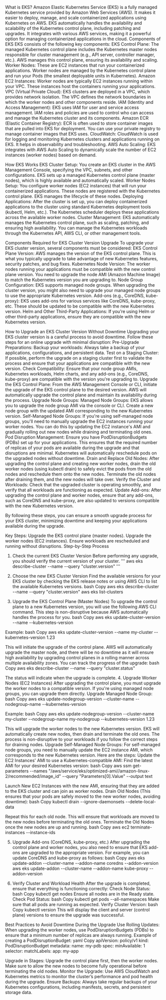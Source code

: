 What is EKS?
Amazon Elastic Kubernetes Service (EKS) is a fully managed Kubernetes service provided by Amazon Web Services (AWS). It makes it easier to deploy, manage, and scale containerized applications using Kubernetes on AWS. EKS automatically handles the availability and scalability of the Kubernetes control plane, including patching and upgrades. It integrates with various AWS services, making it a powerful option for managing containerized applications in the cloud.
Components of EKS
EKS consists of the following key components:
EKS Control Plane:
The managed Kubernetes control plane includes the Kubernetes master nodes responsible for cluster management (e.g., API server, controller manager, etc.). AWS manages this control plane, ensuring its availability and scaling.
Worker Nodes:
These are EC2 instances that run your containerized applications. Worker nodes are managed by the Kubernetes control plane and run your Pods (the smallest deployable units in Kubernetes).
Amazon EC2 Instances:
Worker nodes are typically EC2 instances running within your VPC. These instances host the containers running your applications.
VPC (Virtual Private Cloud):
EKS clusters are deployed in a VPC, which provides network isolation. The VPC defines the network boundaries in which the worker nodes and other components reside.
IAM (Identity and Access Management):
EKS uses IAM for user and service access management. IAM roles and policies are used to control who can access and manage the Kubernetes cluster and its components.
Amazon ECR (Elastic Container Registry):
ECR is often used to store container images that are pulled into EKS for deployment. You can use your private registry to manage container images that EKS uses.
CloudWatch:
CloudWatch is used for logging and monitoring Kubernetes clusters and applications running on EKS. It helps in observability and troubleshooting.
AWS Auto Scaling:
EKS integrates with AWS Auto Scaling to dynamically scale the number of EC2 instances (worker nodes) based on demand.

How EKS Works
EKS Cluster Setup:
You create an EKS cluster in the AWS Management Console, specifying the VPC, subnets, and other configurations.
EKS sets up a managed Kubernetes control plane (master nodes), which is highly available and automatically scaled.
Worker Nodes Setup:
You configure worker nodes (EC2 instances) that will run your containerized applications.
These nodes are registered with the Kubernetes control plane. EKS manages the lifecycle of these nodes.
Deploying Applications:
After the cluster is set up, you can deploy containerized applications to the cluster using standard Kubernetes deployment tools (kubectl, Helm, etc.).
The Kubernetes scheduler deploys these applications across the available worker nodes.
Cluster Management:
EKS automatically manages the Kubernetes control plane, such as scaling, patching, and ensuring high availability.
You can manage the Kubernetes workloads through the Kubernetes API, AWS CLI, or other management tools.

Components Required for EKS Cluster Version Upgrade
To upgrade your EKS cluster version, several components must be considered:
EKS Control Plane Version:
AWS manages the version of the EKS control plane. This is what you typically upgrade to take advantage of new Kubernetes features, security patches, and bug fixes.
Kubernetes Node Version:
The worker nodes running your applications must be compatible with the new control plane version. You need to upgrade the node AMI (Amazon Machine Image) to match the Kubernetes version you are upgrading to.
Node Group Configuration:
EKS supports managed node groups. When upgrading the cluster version, you might also need to upgrade your managed node groups to use the appropriate Kubernetes version.
Add-ons (e.g., CoreDNS, kube-proxy):
EKS uses add-ons for various services like CoreDNS, kube-proxy, etc. These should be updated to be compatible with the new Kubernetes version.
Helm and Other Third-Party Applications:
If you’re using Helm or other third-party applications, ensure they are compatible with the new Kubernetes version.

How to Upgrade an EKS Cluster Version Without Downtime
Upgrading your EKS cluster version is a careful process to avoid downtime. Follow these steps for an online upgrade with minimal disruption:
Pre-Upgrade Preparations:
Backup your workloads: Always take a backup of your applications, configurations, and persistent data.
Test on a Staging Cluster: If possible, perform the upgrade on a staging cluster first to validate the process and ensure that your applications are compatible with the new version.
Check Compatibility: Ensure that your node group AMIs, Kubernetes workloads, Helm charts, and any add-ons (e.g., CoreDNS, kube-proxy) are compatible with the version you're upgrading to.
Upgrade the EKS Control Plane:
From the AWS Management Console or CLI, initiate the upgrade of the EKS control plane to the desired version.
AWS will automatically upgrade the control plane and maintain its availability during the process.
Upgrade Node Groups:
Managed Node Groups: EKS allows you to upgrade the node group AMI via the console or CLI. Create a new node group with the updated AMI corresponding to the new Kubernetes version.
Self-Managed Node Groups: If you're using self-managed node groups, you'll need to manually upgrade the EC2 instances running your worker nodes. You can do this by updating the EC2 instance's AMI and gradually rolling out new nodes while draining and terminating old ones.
Pod Disruption Management:
Ensure you have PodDisruptionBudgets (PDBs) set up for your applications. This ensures that the required number of replicas of your pods are available during the upgrade and that disruptions are minimal.
Kubernetes will automatically reschedule pods on the upgraded nodes without downtime.
Drain and Replace Old Nodes:
After upgrading the control plane and creating new worker nodes, drain the old worker nodes (using kubectl drain) to safely evict the pods from the old nodes and reschedule them onto the new nodes.
Terminate the old nodes after draining them, and the new nodes will take over.
Verify the Cluster and Workloads:
Check that the upgraded cluster is operating smoothly, and verify that all workloads are functioning as expected.
Update Add-ons:
After upgrading the control plane and worker nodes, ensure that any add-ons, such as CoreDNS and kube-proxy, are also updated to versions compatible with the new Kubernetes version.

By following these steps, you can ensure a smooth upgrade process for your EKS cluster, minimizing downtime and keeping your applications available during the upgrade.



Key Steps:
Upgrade the EKS control plane (master nodes).
Upgrade the worker nodes (EC2 instances).
Ensure workloads are rescheduled and running without disruptions.
Step-by-Step Process
1. Check the current EKS Cluster Version
Before performing any upgrade, you should verify the current version of your cluster.
'''
aws eks describe-cluster --name <cluster-name> --query "cluster.version"
'''
2. Choose the new EKS Cluster Version
Find the available versions for your EKS cluster by checking the EKS release notes or using AWS CLI to list the available Kubernetes versions.
bash
Copy
aws eks describe-cluster --name <cluster-name> --query "cluster.version"
aws eks list-clusters

3. Upgrade the EKS Control Plane (Master Nodes)
To upgrade the control plane to a new Kubernetes version, you will use the following AWS CLI command. This step is non-disruptive because AWS automatically handles the process for you.
bash
Copy
aws eks update-cluster-version --name <cluster-name> --kubernetes-version <new-version>

Example:
bash
Copy
aws eks update-cluster-version --name my-cluster --kubernetes-version 1.23


This will initiate the upgrade of the control plane. AWS will automatically upgrade the master node, and there will be no downtime as it will ensure high availability by upgrading control planes in a rolling manner across multiple availability zones.
You can track the progress of the upgrade:
bash
Copy
aws eks describe-cluster --name <cluster-name> --query "cluster.status"

The status will indicate when the upgrade is complete.
4. Upgrade Worker Nodes (EC2 Instances)
After upgrading the control plane, you must upgrade the worker nodes to a compatible version. If you're using managed node groups, you can upgrade them directly.
Upgrade Managed Node Group:
bash
Copy
aws eks update-nodegroup-version --cluster-name <cluster-name> --nodegroup-name <nodegroup-name> --kubernetes-version <new-version>

Example:
bash
Copy
aws eks update-nodegroup-version --cluster-name my-cluster --nodegroup-name my-nodegroup --kubernetes-version 1.23


This will upgrade the worker nodes to the new Kubernetes version. EKS will automatically create new nodes, then drain and terminate the old ones. The process is non-disruptive to your workloads if you follow the correct steps for draining nodes.
Upgrade Self-Managed Node Groups:
For self-managed node groups, you need to manually update the EC2 instance AMI, which corresponds to the new Kubernetes version. Here are the steps:
Update the EC2 Instances' AMI to use a Kubernetes-compatible AMI:
Find the latest AMI for your desired Kubernetes version:
bash
Copy
aws ssm get-parameters --names "/aws/service/eks/optimized-ami/<Kubernetes-Version>/amazon-linux-2/recommended/image_id" --query "Parameters[0].Value" --output text


Launch New EC2 Instances with the new AMI, ensuring that they are added to the EKS cluster and can join as worker nodes.
Drain Old Nodes (This ensures that your pods are safely moved to the new worker nodes, avoiding downtime):
bash
Copy
kubectl drain <node-name> --ignore-daemonsets --delete-local-data


Repeat this for each old node. This will ensure that workloads are moved to the new nodes before terminating the old ones.
Terminate the Old Nodes once the new nodes are up and running.
bash
Copy
aws ec2 terminate-instances --instance-ids <instance-id>


5. Upgrade Add-ons (CoreDNS, kube-proxy, etc.)
After upgrading the control plane and worker nodes, you also need to ensure that EKS add-ons are upgraded to the appropriate version. For example, you can update CoreDNS and kube-proxy as follows:
bash
Copy
aws eks update-addon --cluster-name <cluster-name> --addon-name coredns --addon-version <new-version>
aws eks update-addon --cluster-name <cluster-name> --addon-name kube-proxy --addon-version <new-version>

6. Verify Cluster and Workload Health
After the upgrade is completed, ensure that everything is functioning correctly:
Check Node Status:
bash
Copy
kubectl get nodes
Ensure all nodes are in the Ready state.
Check Pod Status:
bash
Copy
kubectl get pods --all-namespaces
Make sure that all pods are running as expected.
Verify Cluster Version:
bash
Copy
kubectl version
This will display the client and server (control plane) versions to ensure the upgrade was successful.

Best Practices to Avoid Downtime During the Upgrade
Use Rolling Updates:
When upgrading the worker nodes, use PodDisruptionBudgets (PDBs) to ensure that a minimum number of replicas are always running.
Example of creating a PodDisruptionBudget:
yaml
Copy
apiVersion: policy/v1
kind: PodDisruptionBudget
metadata:
  name: my-pdb
spec:
  minAvailable: 1
  selector:
    matchLabels:
      app: my-app


Upgrade in Stages:
Upgrade the control plane first, then the worker nodes. Make sure to allow the new nodes to become fully operational before terminating the old nodes.
Monitor the Upgrade:
Use AWS CloudWatch and Kubernetes metrics to monitor the cluster’s performance and pod health during the upgrade.
Ensure Backups:
Always take regular backups of your Kubernetes configurations, including manifests, secrets, and persistent storage data.



